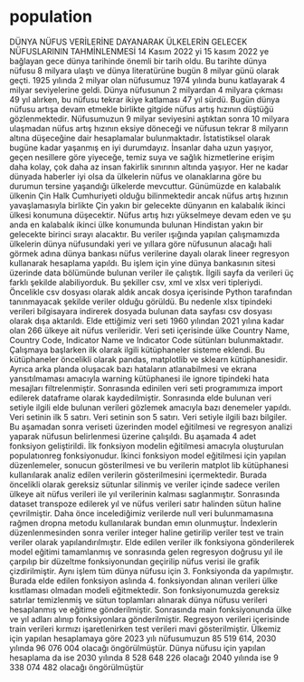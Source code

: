 # population
DÜNYA NÜFUS VERİLERİNE DAYANARAK ÜLKELERİN GELECEK NÜFUSLARININ
TAHMİNLENMESİ
14 Kasım 2022 yi 15 kasım 2022 ye bağlayan gece dünya tarihinde önemli bir tarih
oldu. Bu tarihte dünya nüfusu 8 milyara ulaştı ve dünya literatürüne bugün 8 milyar günü
olarak geçti. 1925 yılında 2 milyar olan nüfusumuz 1974 yılında bunu katlayarak 4 milyar
seviyelerine geldi. Dünya nüfusunun 2 milyardan 4 milyara çıkması 49 yıl alırken, bu nüfusu
tekrar ikiye katlaması 47 yıl sürdü.
Bugün dünya nüfusu artışa devam etmekle birlikte gitgide nüfus artış hızının düştüğü
gözlenmektedir. Nüfusumuzun 9 milyar seviyesini aştıktan sonra 10 milyara ulaşmadan nüfus
artış hızının eksiye döneceği ve nüfusun tekrar 8 milyarın altına düşeceğine dair
hesaplamalar bulunmaktadır.
İstatistiksel olarak bugüne kadar yaşanmış en iyi durumdayız. İnsanlar daha uzun
yaşıyor, geçen nesillere göre yiyeceğe, temiz suya ve sağlık hizmetlerine erişim daha kolay,
çok daha az insan fakirlik sınırının altında yaşıyor.
Her ne kadar dünyada haberler iyi olsa da ülkelerin nüfus ve olanaklarına göre bu
durumun tersine yaşandığı ülkelerde mevcuttur. Günümüzde en kalabalık ülkenin Çin Halk
Cumhuriyeti olduğu bilinmektedir ancak nüfus artış hızının yavaşlamasıyla birlikte Çin yakın
bir gelecekte dünyanın en kalabalık ikinci ülkesi konumuna düşecektir. Nüfus artış hızı
yükselmeye devam eden ve şu anda en kalabalık ikinci ülke konumunda bulunan Hindistan
yakın bir gelecekte birinci sırayı alacaktır. 
Bu veriler ışığında yapılan çalışmamızda ülkelerin dünya nüfusundaki yeri ve yıllara
göre nüfusunun alacağı hali görmek adına dünya bankası nüfus verilerine dayalı olarak lineer
regresyon kullanarak hesaplama yapıldı.
Bu işlem için yine dünya bankasının sitesi üzerinde data bölümünde bulunan veriler
ile çalıştık. İlgili sayfa da verileri üç farklı şekilde alabiliyorduk. Bu şekiller csv, xml ve xlsx veri
tipleriydi. Öncelikle csv dosyası olarak aldık ancak dosya içerisinde Python tarafından
tanınmayacak şekilde veriler olduğu görüldü. Bu nedenle xlsx tipindeki verileri bilgisayara
indirerek dosyada bulunan data sayfası csv dosyası olarak dışa aktarıldı.
Elde ettiğimiz veri seti 1960 yılından 2021 yılına kadar olan 266 ülkeye ait nüfus
verileridir. Veri seti içerisinde ülke Country Name, Country Code, Indicator Name ve Indıcator
Code sütünları bulunmaktadır.
Çalışmaya başlarken ilk olarak ilgili kütüphaneler sisteme eklendi. Bu kütüphaneler
öncelikli olarak pandas, matplotlib ve sklearn kütüphanesidir. Ayrıca arka planda oluşacak
bazı hataların atlanabilmesi ve ekrana yansıtılmaması amacıyla warning kütüphanesi ile
ignore tipindeki hata mesajları filtrelenmiştir.
Sonrasında edinilen veri seti programımıza import edilerek dataframe olarak
kaydedilmiştir.
Sonrasında elde bulunan veri setiyle ilgili elde bulunan verileri gözlemek amacıyla bazı
denemeler yapıldı.
Veri setinin ilk 5 satırı.
Veri setinin son 5 satırı.
Veri setiyle ilgili bazı bilgiler.
Bu aşamadan sonra veriseti üzerinden model eğitilmesi ve regresyon analizi yaparak
nüfusun belirlenmesi üzerine çalışıldı. Bu aşamada 4 adet fonksiyon geliştirildi. İlk fonksiyon
modelin eğitilmesi amacıyla oluşturulan populatıonreg fonksiyonudur.
İkinci fonksiyon model eğitilmesi için yapılan düzenlemeler, sonucun gösterilmesi ve
bu verilerin matplot lib kütüphanesi kullanılarak analiz edilen verilerin gösterilmesini
içermektedir.
Burada öncelikli olarak gereksiz sütunlar silinmiş ve veriler içinde sadece verilen
ülkeye ait nüfus verileri ile yıl verilerinin kalması saglanmıştır. Sonrasında dataset transpoze
edilerek yıl ve nüfus verileri satır halinden sütun haline çevrilmiştir. Daha önce incelediğimiz 
verilerde null veri bulunmamasına rağmen dropna metodu kullanılarak bundan emın
olunmuştur. İndexlerin düzenlenmesinden sonra veriler integer haline getirilip veriler test ve
train veriler olarak yapılandırılmıştır.
Elde edilen veriler ilk fonksiyona gönderilerek model eğitimi tamamlanmış ve
sonrasında gelen regresyon doğrusu yıl ile çarpılıp bir düzeltme fonksiyonundan geçirilip
nüfus verisi ile grafik çizdirilmiştir.
Aynı işlem tüm dünya nüfusu için 3. Fonksiyonda da yapılmıştır.
Burada elde edilen fonksiyon aslında 4. fonksiyondan alınan verileri ülke kısıtlaması
olmadan modeli eğitmektedir. Son fonksiyonumuzda gereksiz satırlar temizlenmiş ve sütun
toplamları alınarak dünya nüfusu verileri hesaplanmış ve eğitime gönderilmiştir.
Sonrasında main fonksiyonunda ülke ve yıl adları alınıp fonksiyonlara gönderilmiştir.
Regresyon verileri içerisinde train verileri kırmızı işaretlenirken test verileri mavi
gösterilmiştir. Ülkemiz için yapılan hesaplamaya göre 2023 yılı nüfusumuzun 85 519 614,
2030 yılında 96 076 004 olacağı öngörülmüştür.
Dünya nüfusu için yapılan hesaplama da ise 2030 yılında 8 528 648 226 olacağı 2040
yılında ise 9 338 074 482 olacağı öngörülmüştür
